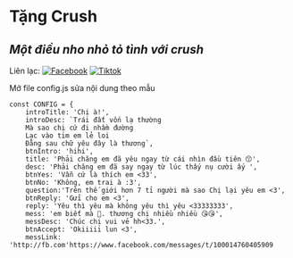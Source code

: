 # Tặng Crush
## _Một điều nho nhỏ tỏ tình với crush_

Liên lạc: 
[![Facebook](https://i.imgur.com/GRqy96ts.jpg)](https://www.facebook.com/nam.nodemy)
[![Tiktok](https://i.imgur.com/Nbfl1E7t.jpg)](https://www.tiktok.com/@manindev)

Mở file config.js sửa nội dung theo mẫu
```
const CONFIG = {
    introTitle: 'Chị à!',
    introDesc: `Trái đất vốn lạ thường
    Mà sao chị cứ đi nhầm đường
    Lạc vào tim em lẻ loi
    Đằng sau chữ yêu đây là thương`,
    btnIntro: 'hihi',
    title: 'Phải chăng em đã yêu ngay từ cái nhìn đầu tiên 😙',
    desc: 'Phải chăng em đã say ngay từ lúc thấy nụ cười ấy ',
    btnYes: 'Vẫn cứ là thích em <33',
    btnNo: 'Không, em trai à :3',
    question:'Trên thế giới hơn 7 tỉ người mà sao Chị lại yêu em <3',
    btnReply: 'Gửi cho em <3',
    reply: 'Yêu thì yêu mà không yêu thì yêu <33333333',
    mess: 'em biết mà 🥰. thương chị nhiều nhiều 😘😘',
    messDesc: 'Chúc chị vui vẻ hh<33.',
    btnAccept: 'Okiiiii lun <3',
    messLink: 'http://fb.com'https://www.facebook.com/messages/t/100014760405909


